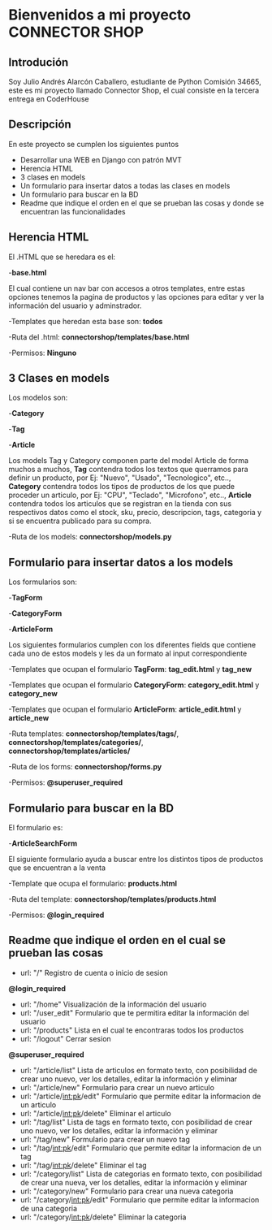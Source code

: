 # Bienvenidos a mi proyecto CONNECTOR SHOP

## Introdución

Soy Julio Andrés Alarcón Caballero, estudiante de Python Comisión 34665, este es mi proyecto llamado Connector Shop, el cual consiste en la tercera entrega en CoderHouse


## Descripción

En este proyecto se cumplen los siguientes puntos
- Desarrollar una WEB en Django con patrón MVT
- Herencia HTML
- 3 clases en models
- Un formulario para insertar datos a todas las clases en models
- Un formulario para buscar en la BD
- Readme que indique el orden en el que se prueban las cosas y donde se encuentran las funcionalidades


## Herencia HTML

El .HTML que se heredara es el:

-**base.html**


El cual contiene un nav bar con accesos a otros templates, entre estas opciones tenemos la pagina de productos y las opciones para editar y ver la información del usuario y adminstrador.

-Templates que heredan esta base son: **todos**

-Ruta del .html: **connectorshop/templates/base.html**

-Permisos: **Ninguno**


## 3 Clases en models

Los modelos son:

-**Category**

-**Tag**

-**Article**


Los models Tag y Category componen parte del model Article de forma muchos a muchos, **Tag** contendra todos los textos que querramos para definir un producto, por Ej: "Nuevo", "Usado", "Tecnologico", etc.., **Category** contendra todos los tipos de productos de los que puede proceder un articulo, por Ej: "CPU", "Teclado", "Microfono", etc.., **Article** contendra todos los articulos que se registran en la tienda con sus respectivos datos como el stock, sku, precio, descripcion, tags, categoria y si se encuentra publicado para su compra.

-Ruta de los models: **connectorshop/models.py**

## Formulario para insertar datos a los models

Los formularios son:

-**TagForm**

-**CategoryForm**

-**ArticleForm**


Los siguientes formularios cumplen con los diferentes fields que contiene cada uno de estos models y les da un formato al input correspondiente

-Templates que ocupan el formulario **TagForm**: **tag_edit.html** y **tag_new**

-Templates que ocupan el formulario **CategoryForm**: **category_edit.html** y **category_new**

-Templates que ocupan el formulario **ArticleForm**: **article_edit.html** y **article_new**

-Ruta templates: **connectorshop/templates/tags/**, **connectorshop/templates/categories/**, **connectorshop/templates/articles/**

-Ruta de los forms: **connectorshop/forms.py**

-Permisos: **@superuser_required**


## Formulario para buscar en la BD

El formulario es:

-**ArticleSearchForm**

El siguiente formulario ayuda a buscar entre los distintos tipos de productos que se encuentran a la venta

-Template que ocupa el formulario: **products.html**

-Ruta del template: **connectorshop/templates/products.html**

-Permisos: **@login_required**


## Readme que indique el orden en el cual se prueban las cosas

- url: "/" Registro de cuenta o inicio de sesion

**@login_required**
- url: "/home" Visualización de la información del usuario
- url: "/user_edit" Formulario que te permitira editar la información del usuario
- url: "/products" Lista en el cual te encontraras todos los productos
- url: "/logout" Cerrar sesion

**@superuser_required**
- url: "/article/list" Lista de articulos en formato texto, con posibilidad de crear uno nuevo, ver los detalles, editar la información y eliminar
- url: "/article/new" Formulario para crear un nuevo articulo
- url: "/article/<int:pk>/edit" Formulario que permite editar la informacion de un articulo
- url: "/article/<int:pk>/delete" Eliminar el articulo
- url: "/tag/list" Lista de tags en formato texto, con posibilidad de crear uno nuevo, ver los detalles, editar la información y eliminar
- url: "/tag/new" Formulario para crear un nuevo tag
- url: "/tag/<int:pk>/edit" Formulario que permite editar la informacion de un tag
- url: "/tag/<int:pk>/delete" Eliminar el tag
- url: "/category/list" Lista de categorias en formato texto, con posibilidad de crear una nueva, ver los detalles, editar la información y eliminar
- url: "/category/new" Formulario para crear una nueva categoria
- url: "/category/<int:pk>/edit" Formulario que permite editar la informacion de una categoria
- url: "/category/<int:pk>/delete" Eliminar la categoria
